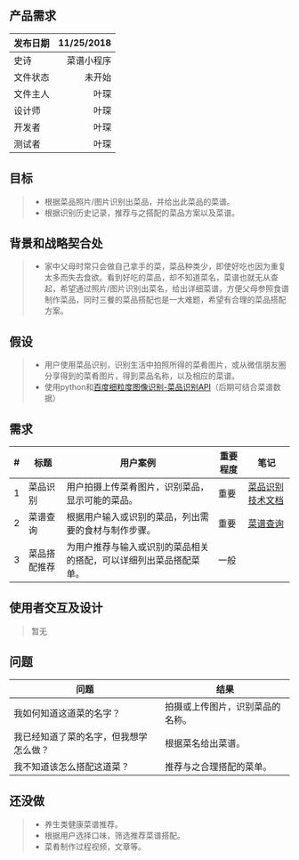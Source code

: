 ## 产品需求
| 发布日期 | 11/25/2018 |
| --------   | -----:  |
| 史诗 | 菜谱小程序 | 
| 文件状态 | 未开始 | 
| 文件主人 | 叶琛 | 
| 设计师  | 叶琛 | 
| 开发者  | 叶琛 | 
| 测试者  | 叶琛 | 

## 目标
> * 根据菜品照片/图片识别出菜品，并给出此菜品的菜谱。
> * 根据识别历史记录，推荐与之搭配的菜品方案以及菜谱。


## 背景和战略契合处
> * 家中父母时常只会做自己拿手的菜，菜品种类少，即使好吃也因为重复太多而失去食欲。看到好吃的菜品，却不知道菜名，菜谱也就无从查起，希望通过照片/图片识别出菜名，给出详细菜谱，方便父母参照食谱制作菜品，同时三餐的菜品搭配也是一大难题，希望有合理的菜品搭配方案。

## 假设
> * 用户使用菜品识别，识别生活中拍照所得的菜肴图片，或从微信朋友圈分享得到的菜肴图片，得到菜品名称，以及相应的菜谱。
> * 使用python和[百度细粒度图像识别-菜品识别API](https://cloud.baidu.com/product/imagerecognition/fine_grained)（后期可结合菜谱数据）

## 需求
| # | 标题 | 用户案例 | 重要程度 | 笔记 |
| -------- | ----- | ---- | -------- | ----- |
| 1 | 菜品识别 | 用户拍摄上传菜肴图片，识别菜品，显示可能的菜品。 | 重要 | [菜品识别技术文档](https://cloud.baidu.com/doc/IMAGERECOGNITION/ImageClassify-API.html#.AA.42.11.B6.D8.DB.EB.F6.75.87.9F.7E.88.AC.D7.60) |
| 2 | 菜谱查询 | 根据用户输入或识别的菜品，列出需要的食材与制作步骤。 | 重要 | [菜谱查询](http://www.mob.com/product/api/detail/4) |
| 3 | 菜品搭配推荐 | 为用户推荐与输入或识别的菜品相关的搭配，可以详细列出菜品搭配菜单。 | 一般 |  |



## 使用者交互及设计
> 暂无

## 问题
| 问题 | 结果 |
| -------- | ----- |
| 我如何知道这道菜的名字？ | 拍摄或上传图片，识别菜品的名称。 | 
| 我已经知道了菜的名字，但我想学怎么做？ | 根据菜名给出菜谱。 | 
| 我不知道该怎么搭配这道菜？ | 推荐与之合理搭配的菜单。 | 

## 还没做
> * 养生类健康菜谱推荐。
> * 根据用户选择口味，筛选推荐菜谱搭配。
> * 菜肴制作过程视频，文章等。

